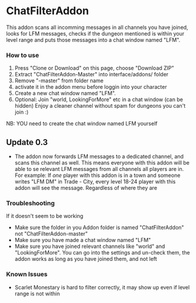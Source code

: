 # ChatFilterAddon
This addon scans all incomming messages in all channels you have joined, looks for LFM messages, checks if the dungeon mentioned is within your level range and puts those messages into a chat window named "LFM". 

### How to use

1. Press "Clone or Download" on this page, choose "Download ZIP"
2. Extract "ChatFilterAddon-Master" into interface/addons/ folder
2. Remove "-master" from folder name
3. activate it in the addon menu before loggin into your character
4. Create a new chat window named "LFM".
5. Optional: Join "world, LookingForMore" etc in a chat window (can be hidden)
Enjoy a cleaner channel without spam for dungeons you can't join :)

NB: YOU need to create the chat window named LFM yourself

## Update 0.3
- The addon now forwards LFM messages to a dedicated channel, and scans this channel as well. This means everyone with this addon will be able to se relevant LFM messages from all channels all players are in. For example: If _one_ player with this addon is in a town and someone writes "LFM DM" in Trade - City, every level 18-24 player with this addon will see the message. Regardless of where they are

### Troubleshooting

If it doesn't seem to be working
- Make sure the folder in you Addon folder is named "ChatFilterAddon" not "ChatFilterAddon-master"
- Make sure you have made a chat window named "LFM"
- Make sure you have joined relevant channels like "world" and "LookingForMore". You can go into the settings and un-check them, the addon works as long as you have joined them, and not left

### Known Issues

- Scarlet Monestary is hard to filter correctly, it may show up even if level range is not within
